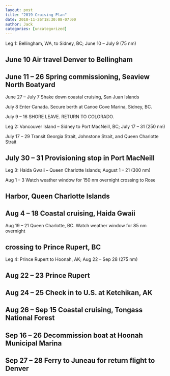 ```yaml
---
layout: post
title: "2019 Cruising Plan"
date: 2018-11-26T18:30:08-07:00
author: Jack
categories: [uncategorized]
---
```


Leg 1: Bellingham, WA, to Sidney, BC; June 10 – July 9 (75 nm)

## June 10 Air travel Denver to Bellingham

## June 11 – 26 Spring commissioning, Seaview North Boatyard

June 27 – July 7 Shake down coastal cruising, San Juan Islands

July 8 Enter Canada. Secure berth at Canoe Cove Marina, Sidney, BC.

July 9 – 16 SHORE LEAVE. RETURN TO COLORADO.

Leg 2: Vancouver Island – Sidney to Port MacNeill, BC; July 17 – 31 (250 nm)

July 17 – 29 Transit Georgia Strait, Johnstone Strait, and Queen Charlotte Strait

## July 30 – 31 Provisioning stop in Port MacNeill

Leg 3: Haida Gwaii – Queen Charlotte Islands; August 1 – 21 (300 nm)

Aug 1 – 3 Watch weather window for 150 nm overnight crossing to Rose

## Harbor, Queen Charlotte Islands

## Aug 4 – 18 Coastal cruising, Haida Gwaii

Aug 19 – 21 Queen Charlotte, BC. Watch weather window for 85 nm overnight

## crossing to Prince Rupert, BC

Leg 4: Prince Rupert to Hoonah, AK; Aug 22 – Sep 28 (275 nm)

## Aug 22 – 23 Prince Rupert

## Aug 24 – 25 Check in to U.S. at Ketchikan, AK

## Aug 26 – Sep 15 Coastal cruising, Tongass National Forest

## Sep 16 – 26 Decommission boat at Hoonah Municipal Marina

## Sep 27 – 28 Ferry to Juneau for return flight to Denver